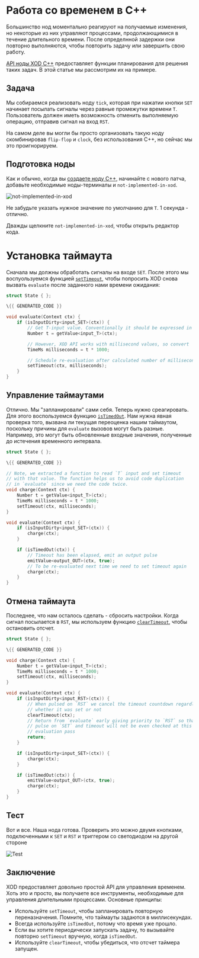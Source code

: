 # Работа со временем в C++

Большинство нод моментально реагируют на получаемые изменения, но некоторые из них управляют процессами, продолжающимися в течение длительного времени. После определнной задержки они повторно выполняются, чтобы повторить задачу или завершить свою работу.

[API ноды XOD C++](/docs/reference/node-cpp-api) предоставляет функции планирования для решения таких задач. В этой статье мы рассмотрим их на примере.

## Задача

Мы собираемся реализовать ноду `tick`, которая при нажатии кнопки `SET` начинает посылать сигналы через равные промежутки времени `T`. Пользователь должен иметь возможность отменить выполняемую операцию, отправив сигнал на вход `RST`.

На самом деле вы могли бы просто организовать такую ноду скомбинировав `flip-flop` и `clock`, без использования C++, но сейчас мы это проигнорируем.

## Подготовка ноды

Как и обычно, когда вы [создаете ноду C++](/docs/guide/nodes-for-xod-in-cpp), начинайте с нового патча, добавьте необходимые ноды-терминалы и `not-implemented-in-xod`.

![`not-implemented-in-xod`](/docs/guide/cpp-time/outline.patch.png)

Не забудьте указать нужное значение по умолчанию для `T`. 1 секунда - отлично.

Дважды щелкните `not-implemented-in-xod`, чтобы открыть редактор кода.

# Установка таймаута

Сначала мы должны обработать сигналы на входе `SET`. После этого мы воспуользуемся функцией [`setTimeout`](/docs/reference/node-cpp-api#setTimeout), чтобы попросить XOD снова вызвать `evaluate` после заданного нами времени ожидания:

```c++
struct State { };

\{{ GENERATED_CODE }}

void evaluate(Context ctx) {
    if (isInputDirty<input_SET>(ctx)) {
        // Get T-input value. Conventionally it should be expressed in seconds
        Number t = getValue<input_T>(ctx);

        // However, XOD API works with millisecond values, so convert
        TimeMs milliseconds = t * 1000;

        // Schedule re-evaluation after calculated number of milliseconds
        setTimeout(ctx, milliseconds);
    }
}
```

## Управление таймаутами

Отлично. Мы "запланировали" сами себя. Теперь нужно среагировать. Для этого воспользуемся функцию [`isTimedOut`](/docs/reference/node-cpp-api/#isTimedOut). Нам нужна явная проверка того, вызвана ли текущая переоценка нашим таймаутом, поскольку причины для `evaluate` вызовов могут быть разные. Например, это могут быть обновленные входные значения, полученные до истечения временного интервала.

```c++
struct State { };

\{{ GENERATED_CODE }}

// Note, we extracted a function to read `T` input and set timeout
// with that value. The function helps us to avoid code duplication
// in `evaluate` since we need the code twice.
void charge(Context ctx) {
    Number t = getValue<input_T>(ctx);
    TimeMs milliseconds = t * 1000;
    setTimeout(ctx, milliseconds);
}

void evaluate(Context ctx) {
    if (isInputDirty<input_SET>(ctx)) {
        charge(ctx);
    }

    if (isTimedOut(ctx)) {
        // Timeout has been elapsed, emit an output pulse
        emitValue<output_OUT>(ctx, true);
        // To be re-evaluated next time we need to set timeout again
        charge(ctx);
    }
}
```

## Отмена таймаута

Последнее, что нам осталось сделать - сбросить настройки. Когда сигнал посылается в `RST`, мы используем функцию [`clearTimeout`](/docs/reference/node-cpp-api/#clearTimeout), чтобы остановить отсчет.

```c++
struct State { };

\{{ GENERATED_CODE }}

void charge(Context ctx) {
    Number t = getValue<input_T>(ctx);
    TimeMs milliseconds = t * 1000;
    setTimeout(ctx, milliseconds);
}

void evaluate(Context ctx) {
    if (isInputDirty<input_RST>(ctx)) {
        // When pulsed on `RST` we cancel the timeout countdown regardless
        // whether it was set or not
        clearTimeout(ctx);
        // Return from `evaluate` early giving priority to `RST` so that
        // pulse on `SET` and timeout will not be even checked at this
        // evaluation pass
        return;
    }

    if (isInputDirty<input_SET>(ctx)) {
        charge(ctx);
    }

    if (isTimedOut(ctx)) {
        emitValue<output_OUT>(ctx, true);
        charge(ctx);
    }
}
```

## Тест

Вот и все. Наша нода готова. Проверить это можно двумя кнопками, подключенными к `SET` и `RST` и триггером со светодиодом на другой стороне

![Test](/docs/guide/cpp-time/test.patch.png)

## Заключение

XOD предоставляет довольно простой API для управления временем. Хоть это и просто, вы получаете все инструменты, необходимые для управления длительными процессами. Основные принципы:

* Используйте `setTimeout`, чтобы запланировать повторную переназначения. Помните, что таймауты задаются в миллисекундах.
* Всегда используйте `isTimedOut`, потому что время уже прошло.
* Если вы хотите периодически запускать задачу, то вызывайте повторно `setTimeout` вручную, когда `isTimedOut`.
* Используйте `clearTimeout`, чтобы убедиться, что отсчет таймера запущен.
